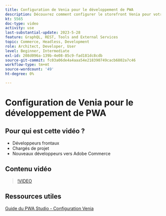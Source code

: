 ```yaml
---
title: Configuration de Venia pour le développement de PWA
description: Découvrez comment configurer le storefront Venia pour votre projet de développement de PWA.
kt: 5565
doc-type: video
activity: use
last-substantial-update: 2023-5-28
feature: GraphQL, REST, Tools and External Services
topic: Commerce, Headless, Development
role: Architect, Developer, User
level: Beginner, Intermediate
exl-id: 208d096a-139b-4e08-85c9-fad181dc8cdb
source-git-commit: fc03a06de4a4aaa54e218390749cacb6802a7c46
workflow-type: tm+mt
source-wordcount: '49'
ht-degree: 0%

---
```


# Configuration de Venia pour le développement de PWA

## Pour qui est cette vidéo ?

- Développeurs frontaux
- Chargés de projet
- Nouveaux développeurs vers Adobe Commerce

## Contenu vidéo

>[!VIDEO](https://video.tv.adobe.com/v/35785?quality=12&learn=on)

## Ressources utiles

[Guide du PWA Studio - Configuration Venia](https://developer.adobe.com/commerce/pwa-studio/tutorials/setup-storefront/)
